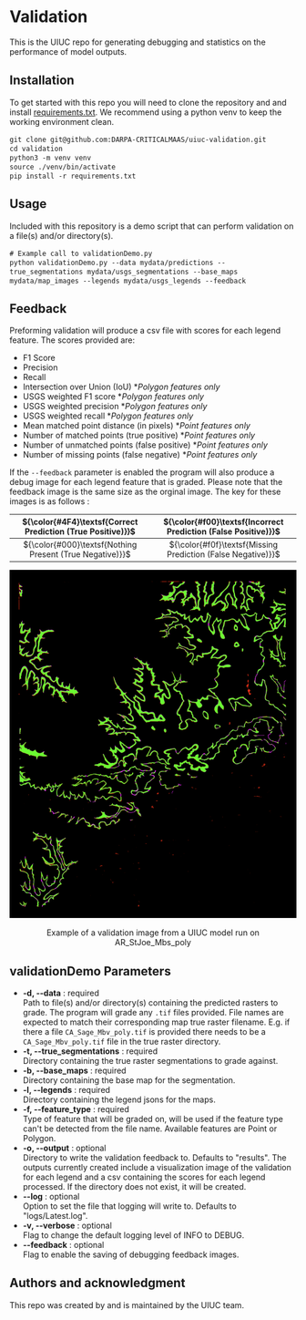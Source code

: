 # Validation

This is the UIUC repo for generating debugging and statistics on the performance of model outputs.

## Installation
To get started with this repo you will need to clone the repository and and install [requirements.txt](requirements.txt). We recommend using a python venv to keep the working environment clean.

```
git clone git@github.com:DARPA-CRITICALMAAS/uiuc-validation.git
cd validation
python3 -m venv venv
source ./venv/bin/activate
pip install -r requirements.txt
```

## Usage
Included with this repository is a demo script that can perform validation on a file(s) and/or directory(s). 

```
# Example call to validationDemo.py
python validationDemo.py --data mydata/predictions --true_segmentations mydata/usgs_segmentations --base_maps mydata/map_images --legends mydata/usgs_legends --feedback
```

## Feedback
Preforming validation will produce a csv file with scores for each legend feature. The scores provided are:

* F1 Score
* Precision
* Recall
* Intersection over Union (IoU) **Polygon features only*
* USGS weighted F1 score **Polygon features only*
* USGS weighted precision **Polygon features only*
* USGS weighted recall **Polygon features only*
* Mean matched point distance (in pixels) **Point features only*
* Number of matched points (true positive) **Point features only*
* Number of unmatched points (false positive) **Point features only*
* Number of missing points (false negative) **Point features only*
  
If the `--feedback` parameter is enabled the program will also produce a debug image for each legend feature that is graded. Please note that the feedback image is the same size as the orginal image. The key for these images is as follows :

| ${\color{#4F4}\textsf{Correct Prediction (True Positive)}}$ | ${\color{#f00}\textsf{Incorrect Prediction (False Positive)}}$ |
|:-:|:-:|
| ${\color{#000}\textsf{Nothing Present (True Negative)}}$ | ${\color{#f0f}\textsf{Missing Prediction (False Negative)}}$ |

![Example image of feedback for a polygon feature](img/example_poly.png)

<center>
Example of a validation image from a UIUC model run on AR_StJoe_Mbs_poly
</center>

## validationDemo Parameters
* **-d, --data** : required<br>
    Path to file(s) and/or directory(s) containing the predicted rasters to grade. The program will grade any `.tif` files provided. File names are expected to match their corresponding map true raster filename. E.g. if there a file `CA_Sage_Mbv_poly.tif` is provided there needs to be a `CA_Sage_Mbv_poly.tif` file in the true raster directory.
* **-t, --true_segmentations** : required<br>
    Directory containing the true raster segmentations to grade against.
* **-b, --base_maps** : required<br>
    Directory containing the base map for the segmentation.
* **-l, --legends** : required<br>
    Directory containing the legend jsons for the maps.
* **-f, --feature_type** : required<br>
    Type of feature that will be graded on, will be used if the feature type can't be detected from the file name. Available features are Point or Polygon.
* **-o, --output** : optional<br>
    Directory to write the validation feedback to. Defaults to "results". The outputs currently created include a visualization image of the validation for each legend and a csv containing the scores for each legend processed. If the directory does not exist, it will be created.
* **--log** : optional<br>
    Option to set the file that logging will write to. Defaults to "logs/Latest.log".
* **-v, --verbose** : optional<br>
    Flag to change the default logging level of INFO to DEBUG.
* **--feedback** : optional<br>
    Flag to enable the saving of debugging feedback images.

## Authors and acknowledgment
This repo was created by and is maintained by the UIUC team.
